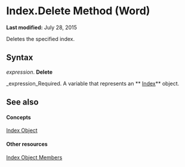 
# Index.Delete Method (Word)

 **Last modified:** July 28, 2015

Deletes the specified index.

## Syntax

 _expression_. **Delete**

 _expression_Required. A variable that represents an  ** [Index](6a2aab98-485b-01c3-8d9b-9e108b455e22.md)** object.


## See also


#### Concepts


 [Index Object](6a2aab98-485b-01c3-8d9b-9e108b455e22.md)
#### Other resources


 [Index Object Members](de9f0a3c-dd30-84bd-e122-2d20fa6b3d37.md)

